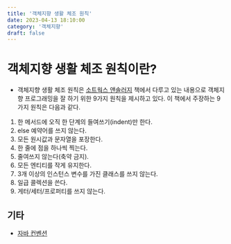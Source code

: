 ```yaml
---
title: '객체지향 생활 체조 원칙'
date: 2023-04-13 18:10:00
category: '객체지향'
draft: false
---
```


# 객체지향 생활 체조 원칙이란?
- 객체지향 생활 체조 원칙은 [소트웍스 앤솔러지](https://wikibook.co.kr/thoughtworks-anthology/) 책에서 다루고 있는 내용으로 객체지향 프로그래밍을 잘 하기 위한 9가지 원칙을 제시하고 있다. 이 책에서 주장하는 9가지 원칙은 다음과 같다.

1. 한 메서드에 오직 한 단계의 들여쓰기(indent)만 한다.
2. else 예약어를 쓰지 않는다.
3. 모든 원시값과 문자열을 포장한다.
4. 한 줄에 점을 하나씩 찍는다.
5. 줄여쓰지 않는다(축약 금지).
6. 모든 엔티티를 작게 유지한다.
7. 3개 이상의 인스턴스 변수를 가진 클래스를 쓰지 않는다.
8. 일급 콜렉션을 쓴다.
9. 게터/세터/프로퍼티를 쓰지 않는다.


## 기타
- [자바 컨벤션](https://myeonguni.tistory.com/1596)